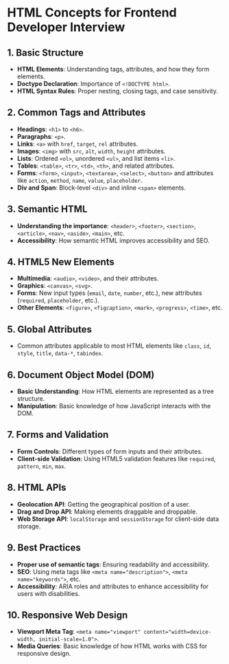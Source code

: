 # HTML Concepts for Frontend Developer Interview

## 1. Basic Structure
- **HTML Elements**: Understanding tags, attributes, and how they form elements.
- **Doctype Declaration**: Importance of `<!DOCTYPE html>`.
- **HTML Syntax Rules**: Proper nesting, closing tags, and case sensitivity.

## 2. Common Tags and Attributes
- **Headings**: `<h1>` to `<h6>`.
- **Paragraphs**: `<p>`.
- **Links**: `<a>` with `href`, `target`, `rel` attributes.
- **Images**: `<img>` with `src`, `alt`, `width`, `height` attributes.
- **Lists**: Ordered `<ol>`, unordered `<ul>`, and list items `<li>`.
- **Tables**: `<table>`, `<tr>`, `<td>`, `<th>`, and related attributes.
- **Forms**: `<form>`, `<input>`, `<textarea>`, `<select>`, `<button>` and attributes like `action`, `method`, `name`, `value`, `placeholder`.
- **Div and Span**: Block-level `<div>` and inline `<span>` elements.

## 3. Semantic HTML
- **Understanding the importance**: `<header>`, `<footer>`, `<section>`, `<article>`, `<nav>`, `<aside>`, `<main>`, etc.
- **Accessibility**: How semantic HTML improves accessibility and SEO.

## 4. HTML5 New Elements
- **Multimedia**: `<audio>`, `<video>`, and their attributes.
- **Graphics**: `<canvas>`, `<svg>`.
- **Forms**: New input types (`email`, `date`, `number`, etc.), new attributes (`required`, `placeholder`, etc.).
- **Other Elements**: `<figure>`, `<figcaption>`, `<mark>`, `<progress>`, `<time>`, etc.

## 5. Global Attributes
- Common attributes applicable to most HTML elements like `class`, `id`, `style`, `title`, `data-*`, `tabindex`.

## 6. Document Object Model (DOM)
- **Basic Understanding**: How HTML elements are represented as a tree structure.
- **Manipulation**: Basic knowledge of how JavaScript interacts with the DOM.

## 7. Forms and Validation
- **Form Controls**: Different types of form inputs and their attributes.
- **Client-side Validation**: Using HTML5 validation features like `required`, `pattern`, `min`, `max`.

## 8. HTML APIs
- **Geolocation API**: Getting the geographical position of a user.
- **Drag and Drop API**: Making elements draggable and droppable.
- **Web Storage API**: `localStorage` and `sessionStorage` for client-side data storage.

## 9. Best Practices
- **Proper use of semantic tags**: Ensuring readability and accessibility.
- **SEO**: Using meta tags like `<meta name="description">`, `<meta name="keywords">`, etc.
- **Accessibility**: ARIA roles and attributes to enhance accessibility for users with disabilities.

## 10. Responsive Web Design
- **Viewport Meta Tag**: `<meta name="viewport" content="width=device-width, initial-scale=1.0">`.
- **Media Queries**: Basic knowledge of how HTML works with CSS for responsive design.

